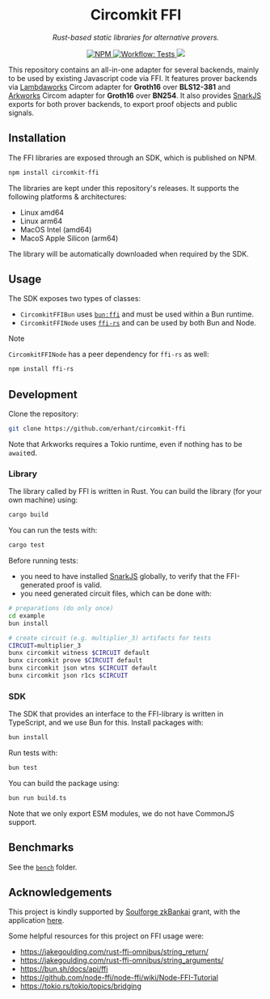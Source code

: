 <p align="center">
  <h1 align="center">
    Circomkit FFI
  </h1>
  <p align="center"><i>Rust-based static libraries for alternative provers.</i></p>
</p>

<p align="center">
  <a href="https://www.npmjs.com/package/circomkit-ffi" target="_blank">
        <img alt="NPM" src="https://img.shields.io/npm/v/circomkit-ffi?logo=npm&color=CB3837">
    </a>
    <a href="./.github/workflows/test-lib.yml" target="_blank">
        <img alt="Workflow: Tests" src="https://github.com/erhant/circomkit-ffi/actions/workflows/test-lib.yaml/badge.svg?branch=main">
    </a>
    <a href="https://opensource.org/licenses/MIT" target="_blank">
        <img src="https://img.shields.io/badge/license-MIT-blue.svg">
    </a>
</p>

This repository contains an all-in-one adapter for several backends, mainly to be used by existing Javascript code via FFI. It features prover backends via [Lambdaworks](https://github.com/lambdaclass/lambdaworks/tree/main/provers/groth16/circom-adapter) Circom adapter for **Groth16** over **BLS12-381** and [Arkworks](https://github.com/arkworks-rs/circom-compat) Circom adapter for **Groth16** over **BN254**. It also provides [SnarkJS](https://github.com/iden3/snarkjs) exports for both prover backends, to export proof objects and public signals.

## Installation

The FFI libraries are exposed through an SDK, which is published on NPM.

```sh
npm install circomkit-ffi
```

The libraries are kept under this repository's releases. It supports the following platforms & architectures:

- Linux amd64
- Linux arm64
- MacOS Intel (amd64)
- MacoS Apple Silicon (arm64)

The library will be automatically downloaded when required by the SDK.

## Usage

The SDK exposes two types of classes:

- `CircomkitFFIBun` uses [`bun:ffi`](https://bun.sh/docs/api/ffi) and must be used within a Bun runtime.
- `CircomkitFFINode` uses [`ffi-rs`](https://github.com/zhangyuang/node-ffi-rs/) and can be used by both Bun and Node.

> [!NOTE]
>
> `CircomkitFFINode` has a peer dependency for `ffi-rs` as well:
>
> ```sh
> npm install ffi-rs
> ```

## Development

Clone the repository:

```sh
git clone https://github.com/erhant/circomkit-ffi
```

Note that Arkworks requires a Tokio runtime, even if nothing has to be `await`ed.

### Library

The library called by FFI is written in Rust. You can build the library (for your own machine) using:

```sh
cargo build
```

You can run the tests with:

```sh
cargo test
```

Before running tests:

- you need to have installed [SnarkJS](https://github.com/iden3/snarkjs) globally, to verify that the FFI-generated proof is valid.
- you need generated circuit files, which can be done with:

```sh
# preparations (do only once)
cd example
bun install

# create circuit (e.g. multiplier_3) artifacts for tests
CIRCUIT=multiplier_3
bunx circomkit witness $CIRCUIT default
bunx circomkit prove $CIRCUIT default
bunx circomkit json wtns $CIRCUIT default
bunx circomkit json r1cs $CIRCUIT
```

### SDK

The SDK that provides an interface to the FFI-library is written in TypeScript, and we use Bun for this. Install packages with:

```sh
bun install
```

Run tests with:

```sh
bun test
```

You can build the package using:

```sh
bun run build.ts
```

Note that we only export ESM modules, we do not have CommonJS support.

## Benchmarks

See the [`bench`](./bench/) folder.

## Acknowledgements

This project is kindly supported by [Soulforge zkBankai](https://soulforge.zkbankai.com/) grant, with the application [here](https://github.com/zk-bankai/soulforge/blob/main/applications/circomkit-bunffi.md).

Some helpful resources for this project on FFI usage were:

- <https://jakegoulding.com/rust-ffi-omnibus/string_return/>
- <https://jakegoulding.com/rust-ffi-omnibus/string_arguments/>
- <https://bun.sh/docs/api/ffi>
- <https://github.com/node-ffi/node-ffi/wiki/Node-FFI-Tutorial>
- <https://tokio.rs/tokio/topics/bridging>
